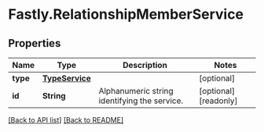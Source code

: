 # Fastly.RelationshipMemberService

## Properties

Name | Type | Description | Notes
------------ | ------------- | ------------- | -------------
**type** | [**TypeService**](TypeService.md) |  | [optional] 
**id** | **String** | Alphanumeric string identifying the service. | [optional] [readonly] 



[[Back to API list]](../../README.md#endpoints) [[Back to README]](../../README.md)

